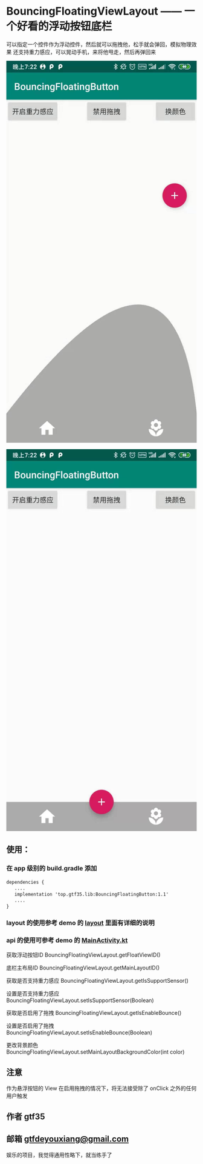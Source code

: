 # BouncingFloatingViewLayout —— 一个好看的浮动按钮底栏
可以指定一个控件作为浮动控件，然后就可以拖拽他，松手就会弹回，模拟物理效果
还支持重力感应，可以晃动手机，来将他甩走，然后再弹回来


![效果图](https://github.com/gtf35/BouncingFloatingButton/blob/master/demo1.jpg)

![效果图](https://github.com/gtf35/BouncingFloatingButton/blob/master/demo2.jpg)

## 使用：
### 在 app 级别的 build.gradle 添加

```Gradle
dependencies {
   ....
   implementation 'top.gtf35.lib:BouncingFloatingButton:1.1'
   ....
}
```

### layout 的使用参考 demo 的 [layout](https://github.com/gtf35/BouncingFloatingButton/blob/master/app/src/main/res/layout/activity_main.xml) 里面有详细的说明


### api 的使用可参考 demo 的 [MainActivity.kt](https://github.com/gtf35/BouncingFloatingButton/blob/master/app/src/main/java/top/gtf35/bouncingfloatingbutton/MainActivity.kt)

获取浮动按钮ID BouncingFloatingViewLayout.getFloatViewID()

底栏主布局ID BouncingFloatingViewLayout.getMainLayoutID()

获取是否支持重力感应 BouncingFloatingViewLayout.getIsSupportSensor()

设置是否支持重力感应 BouncingFloatingViewLayout.setIsSupportSensor(Boolean)

获取是否启用了拖拽 BouncingFloatingViewLayout.getIsEnableBounce()

设置是否启用了拖拽 BouncingFloatingViewLayout.setIsEnableBounce(Boolean)

更改背景颜色 BouncingFloatingViewLayout.setMainLayoutBackgroundColor(int color)


## 注意
作为悬浮按钮的 View 在启用拖拽的情况下，将无法接受除了 onClick 之外的任何用户触发

## 作者 gtf35
## 邮箱 gtfdeyouxiang@gmail.com

娱乐的项目，我觉得通用性略下，就当练手了